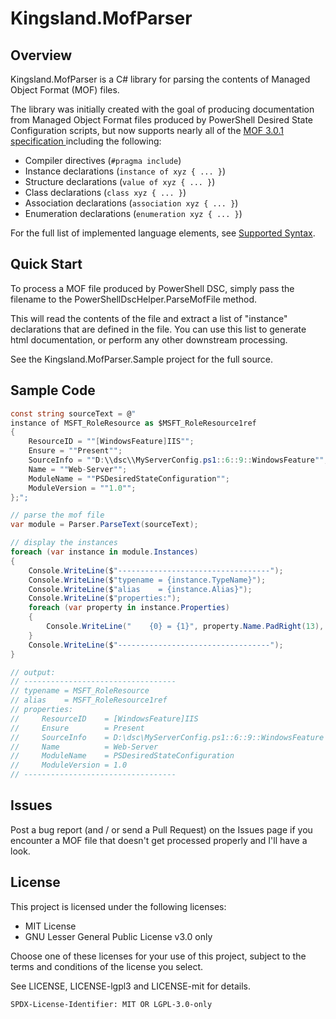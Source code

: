 
Kingsland.MofParser
===================

Overview
--------

Kingsland.MofParser is a C# library for parsing the contents of Managed Object Format (MOF) files.

The library was initially created with the goal of producing documentation from Managed Object Format files produced by PowerShell Desired State Configuration scripts, but now supports nearly all of the [MOF 3.0.1 specification ](https://www.dmtf.org/sites/default/files/standards/documents/DSP0221_3.0.1.pdf) including the following:

+ Compiler directives (```#pragma include```)
+ Instance declarations (```instance of xyz { ... }```)
+ Structure declarations (```value of xyz { ... }```)
+ Class declarations (```class xyz { ... }```)
+ Association declarations (```association xyz { ... }```)
+ Enumeration declarations (```enumeration xyz { ... }```)

For the full list of implemented language elements, see [Supported Syntax](wiki/supported_syntax.md).


Quick Start
-----------

To process a MOF file produced by PowerShell DSC, simply pass the filename to the PowerShellDscHelper.ParseMofFile method.

This will read the contents of the file and extract a list of "instance" declarations that are defined in the file. You can use this list to generate html documentation, or perform any other downstream processing.

See the Kingsland.MofParser.Sample project for the full source.

Sample Code
-----------

```c#
const string sourceText = @"
instance of MSFT_RoleResource as $MSFT_RoleResource1ref
{
    ResourceID = ""[WindowsFeature]IIS"";
    Ensure = ""Present"";
    SourceInfo = ""D:\\dsc\\MyServerConfig.ps1::6::9::WindowsFeature"";
    Name = ""Web-Server"";
    ModuleName = ""PSDesiredStateConfiguration"";
    ModuleVersion = ""1.0"";
};";

// parse the mof file
var module = Parser.ParseText(sourceText);

// display the instances
foreach (var instance in module.Instances)
{
    Console.WriteLine($"----------------------------------");
    Console.WriteLine($"typename = {instance.TypeName}");
    Console.WriteLine($"alias    = {instance.Alias}");
    Console.WriteLine($"properties:");
    foreach (var property in instance.Properties)
    {
        Console.WriteLine("    {0} = {1}", property.Name.PadRight(13), property.Value);
    }
    Console.WriteLine($"----------------------------------");
}

// output:
// ----------------------------------
// typename = MSFT_RoleResource
// alias    = MSFT_RoleResource1ref
// properties:
//     ResourceID    = [WindowsFeature]IIS
//     Ensure        = Present
//     SourceInfo    = D:\dsc\MyServerConfig.ps1::6::9::WindowsFeature
//     Name          = Web-Server
//     ModuleName    = PSDesiredStateConfiguration
//     ModuleVersion = 1.0
// ----------------------------------
```


Issues
------

Post a bug report (and / or send a Pull Request) on the Issues page if you encounter a MOF file that doesn't get processed properly and I'll have a look.


License
-------

This project is licensed under the following licenses:

* MIT License
* GNU Lesser General Public License v3.0 only

Choose one of these licenses for your use of this project,
subject to the terms and conditions of the license you select.

See LICENSE, LICENSE-lgpl3 and LICENSE-mit for details.

`SPDX-License-Identifier: MIT OR LGPL-3.0-only`
